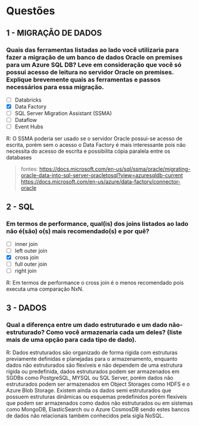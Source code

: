 # Questões

## 1 - MIGRAÇÃO DE DADOS

### Quais das ferramentas listadas ao lado você utilizaria para fazer a migração de um banco de dados Oracle on premises para um Azure SQL DB? Leve em consideração que você só possui acesso de leitura no servidor Oracle on premises. Explique brevemente quais as ferramentas e passos necessários para essa migração.

* [ ] Databricks
* [X] Data Factory
* [ ] SQL Server Migration Assistant (SSMA)
* [ ] Dataflow
* [ ] Event Hubs

R: O SSMA poderia ser usado se o servidor Oracle possui-se acesso de escrita, porém sem o acesso o Data Factory é mais interessante pois não necessita do acesso de escrita e possibilita cópia paralela entre os databases

> fontes: https://docs.microsoft.com/en-us/sql/ssma/oracle/migrating-oracle-data-into-sql-server-oracletosql?view=azuresqldb-current
https://docs.microsoft.com/en-us/azure/data-factory/connector-oracle

## 2 - SQL

### Em termos de performance, qual(is) dos joins listados ao lado não é(são) o(s) mais recomendado(s) e por quê?

* [ ] inner join
* [ ] left outer join
* [X] cross join
* [ ] full outer join
* [ ] right join

R: Em termos de performance o cross join é o menos recomendado pois executa uma comparação NxN.

## 3 - DADOS

### Qual a diferença entre um dado estruturado e um dado não-estruturado? Como você armazenaria cada um deles? (liste mais de uma opção para cada tipo de dado).

R: Dados estruturados são organizado de forma rígida com estruturas previamente definidas e planejadas para o armazenamento, enquanto dados não estruturados são flexíveis e não dependem de uma estrutura rígida ou predefinida, dados estruturados podem ser armazenados em SGDBs como PostgreSQL, MYSQL ou SQL Server, porém dados não estruturados podem ser armazenados em Object Storages como HDFS e o Azure Blob Storage. Existem ainda os dados semi estruturados que possuem estruturas dinâmicas ou esquemas predefinidos porém flexíveis que podem ser armazenados como dados não estruturados ou  em sistemas como MongoDB, ElasticSearch ou o Azure CosmosDB sendo estes bancos de dados não relacionais também conhecidos pela sigla NoSQL.
